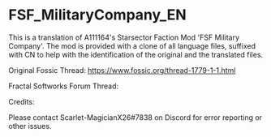 # FSF_MilitaryCompany_EN

This is a translation of A111164's Starsector Faction Mod 'FSF Military Company'. The mod is provided with a clone of all language files, suffixed with CN to help with the identification of the original and the translated files. 

Original Fossic Thread: https://www.fossic.org/thread-1779-1-1.html

Fractal Softworks Forum Thread: 

Credits:

Please contact Scarlet-MagicianX26#7838 on Discord for error reporting or other issues. 
